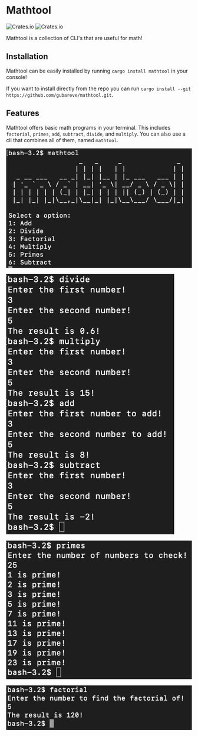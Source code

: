 # Mathtool

![Crates.io](https://img.shields.io/crates/v/mathtool)
![Crates.io](https://img.shields.io/crates/l/mathtool)

Mathtool is a collection of CLI's that are useful for math!

## Installation

Mathtool can be easily installed by running `cargo install mathtool` in your console!

If you want to install directly from the repo you can run `cargo install --git https://github.com/gubareve/mathtool.git`.

## Features

Mathtool offers basic math programs in your terminal. This includes `factorial`, `primes`, `add`, `subtract`, `divide`, and `multiply`. You can also use a cli that combines all of them, named `mathtool`.

![Mathtool](https://raw.githubusercontent.com/gubareve/mathtool/master/images/mathtool.png)

![Basics](https://raw.githubusercontent.com/gubareve/mathtool/master/images/basics.png)

![Basics](https://raw.githubusercontent.com/gubareve/mathtool/master/images/primes.png)

![Basics](https://raw.githubusercontent.com/gubareve/mathtool/master/images/factorial.png)
